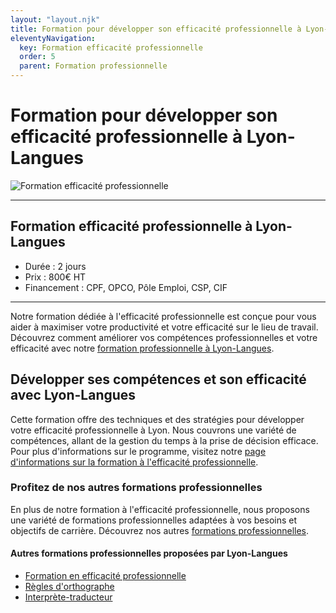```yaml
---
layout: "layout.njk"
title: Formation pour développer son efficacité professionnelle à Lyon-Langues
eleventyNavigation:
  key: Formation efficacité professionnelle
  order: 5
  parent: Formation professionnelle
---
```


# Formation pour développer son efficacité professionnelle à Lyon-Langues

![Formation efficacité professionnelle](./img/formation-efficacite-professionnelle.jpg "Formation efficacité professionnelle")

---

## Formation efficacité professionnelle à Lyon-Langues

- Durée : 2 jours
- Prix : 800€ HT
- Financement : CPF, OPCO, Pôle Emploi, CSP, CIF
---



Notre formation dédiée à l'efficacité professionnelle est conçue pour vous aider à maximiser votre productivité et votre efficacité sur le lieu de travail. Découvrez comment améliorer vos compétences professionnelles et votre efficacité avec notre [formation professionnelle à Lyon-Langues](../).

## Développer ses compétences et son efficacité avec Lyon-Langues

Cette formation offre des techniques et des stratégies pour développer votre efficacité professionnelle à Lyon. Nous couvrons une variété de compétences, allant de la gestion du temps à la prise de décision efficace. Pour plus d'informations sur le programme, visitez notre [page d'informations sur la formation à l'efficacité professionnelle](http://site-pertinent-1.com).

### Profitez de nos autres formations professionnelles

En plus de notre formation à l'efficacité professionnelle, nous proposons une variété de formations professionnelles adaptées à vos besoins et objectifs de carrière. Découvrez nos autres [formations professionnelles](http://lien-interne).

#### Autres formations professionnelles proposées par Lyon-Langues

- [Formation en efficacité professionnelle](.)
- [Règles d'orthographe](../Règles-orthographe)
- [Interprète-traducteur](../Interprète-traducteur)

